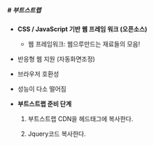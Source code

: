 ##### # 부트스트랩

* **CSS / JavaScript 기반 웹 프레임 워크 (오픈소스)**

  * 웹 프레임워크: 웹으루만드는 재료들의 모음!

* 반응형 웹 지원 (자동화면조정)

* 브라우저 호환성

* 성능이 다소 떨어짐

* **부트스트랩 준비 단계**

  1. 부트스트랩 CDN을 헤드태그에 복사한다.

  2. Jquery코드 복사한다.
